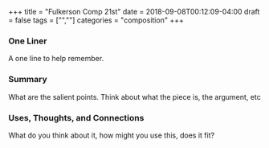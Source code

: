 +++
title = "Fulkerson Comp 21st"
date = 2018-09-08T00:12:09-04:00
draft = false
tags = ["",""]
categories = "composition"
+++
### One Liner
A one line to help remember.

### Summary
What are the salient points. Think about what the piece is, the argument, etc

### Uses, Thoughts, and Connections
What do you think about it, how might you use this, does it fit?
